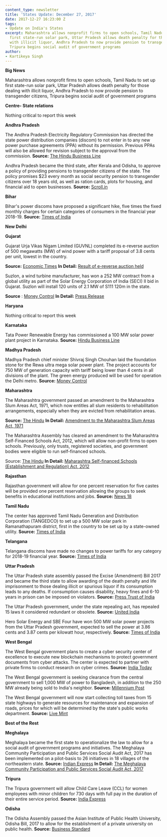 ```yaml
---
content_type: newsletter
title: 'States Update: December 27, 2017'
date: 2017-12-27 16:23:00 Z
tags:
- Update on India's States
excerpt: Maharashtra allows nonprofit firms to open schools, Tamil Nadu to set up
  first state-run solar park, Uttar Pradesh allows death penalty for those dealing
  with illicit liquor, Andhra Pradesh to now provide pension to transgender citizens,
  Tripura begins social audit of government programs
author:
- Kartikeya Singh
---
```


**Big News**

Maharashtra allows nonprofit firms to open schools, Tamil Nadu to set up first state-run solar park, Uttar Pradesh allows death penalty for those dealing with illicit liquor, Andhra Pradesh to now provide pension to transgender citizens, Tripura begins social audit of government programs

**Centre- State relations**

Nothing critical to report this week

**Andhra Pradesh**

The Andhra Pradesh Electricity Regulatory Commission has directed the state power distribution companies (discom) to not enter in to any new power purchase agreements (PPA) without its permission. Previous PPAs will also be allowed for revision subject to the approval from the commission. **Source:** [The Hindu Business Line](http://www.thehindubusinessline.com/news/national/ppas-can-be-revised-ap-power-regulator/article9995970.ece)

Andhra Pradesh became the third state, after Kerala and Odisha, to approve a policy of providing pensions to transgender citizens of the state. The policy promises $23 every month as social security pension to transgender citizens over 18 years old, as well as ration cards, plots for housing, and financial aid to open businesses. **Source:** [Scroll.in](https://scroll.in/latest/861794/andhra-pradesh-cabinet-clears-welfare-policy-for-transgenders)

**Bihar**

Bihar's power discoms have proposed a significant hike, five times the fixed monthly charges for certain categories of consumers in the financial year 2018-19. **Source:** [Times of India](https://timesofindia.indiatimes.com/city/patna/discoms-propose-five-time-hike-in-fixed-monthly-rent/articleshow/62140228.cms)

**New Delhi**

**Gujarat**

Gujarat Urja Vikas Nigam Limited (GUVNL) completed its e-reverse auction of 500 megawatts (MW) of wind power with a tariff proposal of 3.8 cents per unit, lowest in the country.

**Source:** [Economic Times](https://economictimes.indiatimes.com/industry/energy/power/wind-power-tariffs-in-gujarat-auctions-fall-to-rs-2-43/unit/articleshow/62202966.cms) **In Detail:** [Result of e-reverse auction held](http://www.gseb.com/DownloadFiles/File/Wind%20Tender%20-%20Result%20of%20e-RA.pdf)

Suzlon, a wind turbine manufacturer, has won a 252 MW contract from a global utility as part of the Solar Energy Corporation of India (SECI) II bid in Gujarat. Suzlon will install 120 units of 2.1 MW of S111 120m in the state.

**Source** : [Money Control](http://www.moneycontrol.com/news/business/suzlon-bags-252-mw-wind-turbine-contract-in-gujarat-2464825.html) **In Detail:** [Press Release](http://www.suzlon.com/pressrelease/pressrelease_detail/369-suzlon-receives-252-mw-wind-power-project-order-from-a-leading-global-utility-as-part-of-seci-ii-bid/2018)

**Haryana**

Nothing critical to report this week

**Karnataka**

Tata Power Renewable Energy has commissioned a 100 MW solar power plant project in Karnataka. **Source:** [Hindu Business Line](http://www.thehindubusinessline.com/companies/tata-power-renewable-energy-commissions-100-mw-project-in-karnataka/article9995882.ece)

**Madhya Pradesh**

Madhya Pradesh chief minister Shivraj Singh Chouhan laid the foundation stone for the Rewa ultra mega solar power plant. The project accounts for 750 MW of generation capacity with tariff being lower than 4 cents in all divisions of the plant. The green energy produced will be used for operation the Delhi metro. **Source:** [Money Control](http://www.moneycontrol.com/news/india/madhya-pradesh-cm-lays-foundation-for-worlds-largest-solar-power-plant-2467601.html)

**Maharashtra**

The Maharashtra government passed an amendment to the Maharashtra Slum Areas Act, 1971, which now entitles all slum residents to rehabilitation arrangements, especially when they are evicted from rehabilitation areas.

**Source:** [The Hindu](http://www.thehindu.com/news/cities/mumbai/maharashtra-amends-slum-areas-act/article22095876.ece) **In Detail:** [Amendment to the Maharashtra Slum Areas Act, 1971](http://mls.org.in/pdf%20winter%202017/Maharashtra%20Slum%20Areas%20(%20Improvement%20Clearance%20&%20Redevelopement)%20(%20Amendment)%20Act,%202017.pdf)

The Maharashtra Assembly has cleared an amendment to the Maharashtra Self-Financed Schools Act, 2012, which will allow non-profit firms to open schools. Previously, only trusts, registered societies, and government bodies were eligible to run self-financed schools.

Source: [The Hindu](http://www.thehindu.com/news/cities/mumbai/assembly-clears-bill-allowing-private-firms-to-open-schools/article22103751.ece) **In Detail:** [Maharashtra Self-financed Schools (Establishment and Regulation) Act, 2012](http://www.mwodhule.com/regu/pdf/230/Maharashtra%20Self%20Financed%20School%20Act%202012.pdf)

**Rajasthan**

Rajasthan government will allow for one percent reservation for five castes will be provided one percent reservation allowing the groups to seek benefits in educational institutions and jobs. **Source:** [News 18](http://www.news18.com/news/india/gujjars-4-other-communities-to-get-1-percent-reservation-in-rajasthan-1612715.html)

**Tamil Nadu**

The center has approved Tamil Nadu Generation and Distribution Corporation (TANGEDCO) to set up a 500 MW solar park in Ramanathapuram district, first in the country to be set up by a state-owned utility. **Source:** [Times of India](https://timesofindia.indiatimes.com/city/chennai/tangedco-to-set-up-solar-park-in-ramnad/articleshow/62126077.cms)

**Telangana**

Telangana discoms have made no changes to power tariffs for any category for 2018-19 financial year. **Source:** [Times of India](https://timesofindia.indiatimes.com/city/hyderabad/discoms-play-santa-tariff-hike-in-freeze/articleshow/62203918.cms)

**Uttar Pradesh**

The Uttar Pradesh state assembly passed the Excise (Amendment) Bill 2017 and became the third state to allow awarding of the death penalty and life imprisonment to those dealing illicit or spurious liquor if its consumption leads to any deaths. If consumption causes disability, heavy fines and 6-10 years in prison can be imposed on violators. **Source:** [Press Trust of India](http://www.ptinews.com/news/9345106_UP-Assembly-passes-bill-for-death-penalty-for-hooch-trade)

The Uttar Pradesh government, under the state repealing act, has repealed 15 laws it considered redundant or obsolete. **Source:** [United India](http://www.uniindia.com/up-government-repeals-15-redundant-laws/states/news/1083088.html)

Hero Solar Energy and SBE Four have won 500 MW solar power projects from the Uttar Pradesh government, expected to sell the power at 3.86 cents and 3.87 cents per kilowatt hour, respectively. **Source:** [Times of India](https://timesofindia.indiatimes.com/city/jaipur/up-taps-solar-rich-raj-gets-2nd-lowest-tariffs-for-500-mw/articleshow/62215027.cms)

**West Bengal**

The West Bengal government plans to create a cyber security center of excellence to execute new blockchain mechanisms to protect government documents from cyber attacks. The center is expected to partner with private firms to conduct research on cyber crimes. **Source:** [India Today](http://indiatoday.intoday.in/story/bengal-mulling-blockchain-to-protect-records-stored-online/1/1113305.html)

The West Bengal government is seeking clearance from the central government to sell 1,000 MW of power to Bangladesh, in addition to the 250 MW already being sold to India's neighbor. **Source:** [Millennium Post](http://www.millenniumpost.in/kolkata/bengal-seeks-centres-okay-to-sell-more-power-to-bangladesh-276182)

The West Bengal government will now start collecting toll taxes from 15 state highways to generate resources for maintenance and expansion of roads, prices for which will be determined by the state's public works department. **Source:** [Live Mint](http://www.livemint.com/Politics/oxGfiVHCdvsCRyr2IfZESM/West-Bengal-govt-to-collect-toll-tax-from-state-highways.html)

**Best of the Rest**

**Meghalaya**

Meghalaya became the first state to operationalize the law to allow for a social audit of government programs and initiatives. The Meghalaya Community Participation and Public Services Social Audit Act, 2017 has been implemented on a pilot-basis to 26 initiatives in 18 villages of the northeastern state. **Source:** [Indian Express](http://indianexpress.com/article/india/indias-first-social-audit-law-meghalaya-4984781/) **In Detail:** [The Meghalaya Community Participation and Public Services  Social  Audit  Act,  2017](http://meglaw.gov.in/Notification/No.LL(B).14_2017_42_Dated_Shillong,_the_18th_April,_2017_The_Meghalaya_Community_Participaltion_and_Public_Services_Social_Audit_Act,_2017_(Act_No._7_of_2017).pdf)

**Tripura**

The Tripura government will allow Child Care Leave (CCL) for women employees with minor children for 730 days with full pay in the duration of their entire service period. **Source:** [India Express](http://indianexpress.com/article/india/tripura-government-introduces-child-care-leave-for-women-employees-4980992/)

**Odisha**

The Odisha Assembly passed the Asian Institute of Public Health University, Odisha Bill, 2017 to allow for the establishment of a private university on public health. **Source:** [Business Standard](http://www.business-standard.com/article/pti-stories/odisha-assembly-passes-bill-to-set-up-univ-on-public-health-117121500826_1.html)
